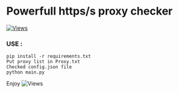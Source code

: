# Powerfull https/s proxy checker

[![Views](https://hits.seeyoufarm.com/api/count/incr/badge.svg?url=https://github.com/XinGodDev/Discord_Nitro_Sniper&title=Views)](https://github.com/Powerfull-http-s-Proxy-Checker)                    

### USE :
```
pip install -r requirements.txt
Put proxy list in Proxy.txt
Checked config.json file 
python main.py
```
Enjoy
![Views](https://i.ibb.co/YDCJQB4/fs.png)
